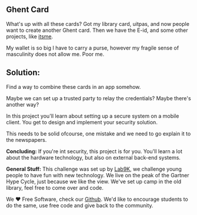 ## Ghent Card

What's up with all these cards? Got my library card, uitpas, and now people want to create another Ghent card. Then we have the E-id, and some other projects, like [itsme](https://www.itsme.be/). 

My wallet is so big I have to carry a purse, however my fragile sense of masculinity does not allow me. Poor me.

## Solution: 

Find a way to combine these cards in an app somehow. 

Maybe we can set up a trusted party to relay the credentials? Maybe there's another way?

In this project you'll learn about setting up a secure system on a mobile client. You get to design and implement your security solution.

This needs to be solid ofcourse, one mistake and we need to go explain it to the newspapers.

**Concluding:** If you're int security, this project is for you. You'll learn a lot about the hardware technology, but also on external back-end systems.

**General Stuff:** This challenge was set up by [Lab9K](https://lab9k.github.io/), we challenge young people to have fun with new technology. We live on the peak of the Gartner Hype Cycle, just because we like the view. We've set up camp in the old library, feel free to come over and code. 

We ❤ Free Software, check our [Github](https://github.com/lab9k). We'd like to encourage students to do the same, use free code and give back to the community.